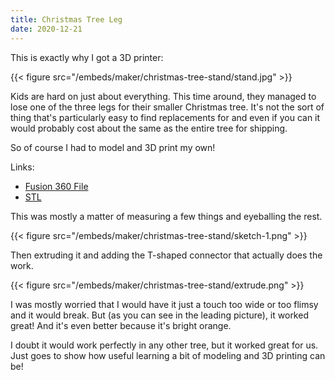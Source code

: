 ```yaml
---
title: Christmas Tree Leg
date: 2020-12-21
---
```

This is exactly why I got a 3D printer:

{{< figure src="/embeds/maker/christmas-tree-stand/stand.jpg" >}}

Kids are hard on just about everything. This time around, they managed to lose one of the three legs for their smaller Christmas tree. It's not the sort of thing that's particularly easy to find replacements for and even if you can it would probably cost about the same as the entire tree for shipping. 

So of course I had to model and 3D print my own!

Links:

* [Fusion 360 File](/embeds/maker/christmas-tree-stand/christmas-tree-stand.f3d)
* [STL](/embeds/maker/christmas-tree-stand/christmas-tree-stand.stl)

<!--more-->

This was mostly a matter of measuring a few things and eyeballing the rest. 

{{< figure src="/embeds/maker/christmas-tree-stand/sketch-1.png" >}}

Then extruding it and adding the T-shaped connector that actually does the work. 

{{< figure src="/embeds/maker/christmas-tree-stand/extrude.png" >}}

I was mostly worried that I would have it just a touch too wide or too flimsy and it would break. But (as you can see in the leading picture), it worked great! And it's even better because it's bright orange. 

I doubt it would work perfectly in any other tree, but it worked great for us. Just goes to show how useful learning a bit of modeling and 3D printing can be!